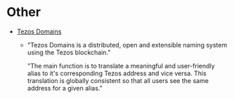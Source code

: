 # Other

* [Tezos Domains](https://tezos.domains/%20)

  * "Tezos Domains is a distributed, open and extensible naming system using the Tezos blockchain."  


    "The main function is to translate a meaningful and user-friendly alias to it's corresponding Tezos address and vice versa. This translation is globally consistent so that all users see the same address for a given alias."



